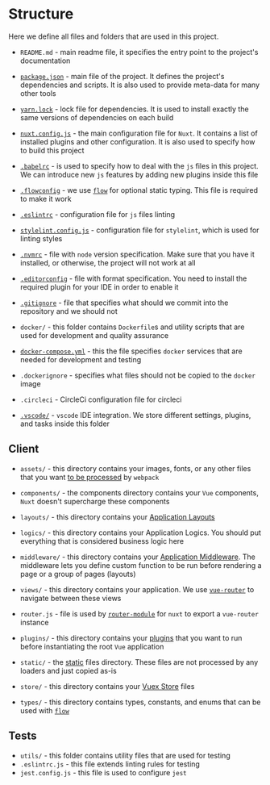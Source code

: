 # Structure

Here we define all files and folders that are used in this project.

- `README.md` - main readme file, it specifies the entry
  point to the project's documentation

- [`package.json`](https://docs.npmjs.com/files/package.json) - main file
  of the project. It defines the project's dependencies and scripts.
  It is also used to provide meta-data for many other tools

- [`yarn.lock`](https://yarnpkg.com/lang/en/docs/yarn-lock/) - lock file
  for dependencies. It is used to install exactly the same
  versions of dependencies on each build

- [`nuxt.config.js`](https://nuxtjs.org/guide/configuration/) - the main
  configuration file for `Nuxt`. It contains a list of installed
  plugins and other configuration. It is also used to specify how to
  build this project

- [`.babelrc`](https://babeljs.io/docs/usage/babelrc/) - is used to specify
  how to deal with the `js` files in this project.
  We can introduce new `js` features by adding new plugins inside this file

- [`.flowconfig`](https://flow.org/en/docs/config/) - we use
  [`flow`](https://flow.org) for optional static typing.
  This file is required to make it work

- [`.eslintrc`](https://eslint.org/docs/user-guide/configuring) - configuration
  file for `js` files linting

- [`stylelint.config.js`](https://stylelint.io/user-guide/configuration/) -
  configuration file for `stylelint`, which is used for linting styles

- [`.nvmrc`](https://github.com/creationix/nvm) - file with `node` version
  specification. Make sure that you have it installed,
  or otherwise, the project will not work at all

- [`.editorconfig`](http://editorconfig.org/) - file with format specification.
  You need to install the required plugin for your IDE in order to enable it

- [`.gitignore`](https://git-scm.com/docs/gitignore) - file that specifies
  what should we commit into the repository and we should not

- `docker/` - this folder contains `Dockerfile`s and utility scripts
  that are used for development and quality assurance

- [`docker-compose.yml`](https://docs.docker.com/compose/compose-file/) - this
  the file specifies `docker` services
  that are needed for development and testing

- `.dockerignore` - specifies what files should not be
  copied to the `docker` image

- `.circleci` - CircleCi
  configuration file for circleci

- [`.vscode/`][vscode] - `vscode` IDE integration.
  We store different settings, plugins, and tasks inside this folder

## Client

- `assets/` - this directory contains your images, fonts,
  or any other files that you want
  [to be processed](https://nuxtjs.org/guide/assets#webpacked) by `webpack`

- `components/` - the components directory contains your `Vue` components,
  `Nuxt` doesn't supercharge these components

- `layouts/` - this directory contains
  your [Application Layouts](https://nuxtjs.org/guide/views#layouts)

- `logics/` - this directory contains your Application Logics.
  You should put everything that is considered business logic here

- `middleware/` - this directory contains your
  [Application Middleware](https://nuxtjs.org/guide/routing#middleware).
  The middleware lets you define custom function to be run
  before rendering a page or a group of pages (layouts)

- `views/` - this directory contains your application.
  We use [`vue-router`](http://router.vuejs.org/) to navigate
  between these views

- `router.js` - file is used by
  [`router-module`](https://github.com/nuxt-community/router-module) for `nuxt`
  to export a `vue-router` instance

- `plugins/` - this directory contains your
  [plugins](https://ru.nuxtjs.org/examples/plugins/) that you want
  to run before instantiating the root `Vue` application

- `static/` - the [static](https://nuxtjs.org/guide/assets/#static)
  files directory. These files are not processed by any loaders and
  just copied as-is

- `store/` - this directory contains your
  [Vuex Store](https://nuxtjs.org/guide/vuex-store) files

- `types/` - this directory contains types, constants,
  and enums that can be used with [`flow`](https://flow.org)

## Tests

- `utils/` - this folder contains utility files that are used for testing
- `.eslintrc.js` - this file extends linting rules for testing
- `jest.config.js` - this file is used to configure `jest`

[vscode]: https://code.visualstudio.com/docs/getstarted/settings
